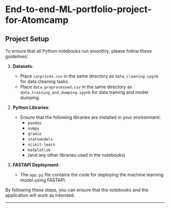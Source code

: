# End-to-end-ML-portfolio-project-for-Atomcamp


## Project Setup

To ensure that all Python notebooks run smoothly, please follow these guidelines:

1. **Datasets**: 
   - Place `carprices.csv` in the same directory as `data_cleaning.ipynb` for data cleaning tasks.
   - Place `data_preprocessed.csv` in the same directory as `data_training_and_dumping.ipynb` for data training and model dumping.

2. **Python Libraries**: 
   - Ensure that the following libraries are installed in your environment:
     - `pandas`
     - `numpy`
     - `gradio`
     - `statsmodels`
     - `scikit-learn`
     - `matplotlib`
     - (and any other libraries used in the notebooks)

3. **FASTAPI Deployment**: 
   - The `app.py` file contains the code for deploying the machine learning model using FASTAPI.

By following these steps, you can ensure that the notebooks and the application will work as intended.

---
